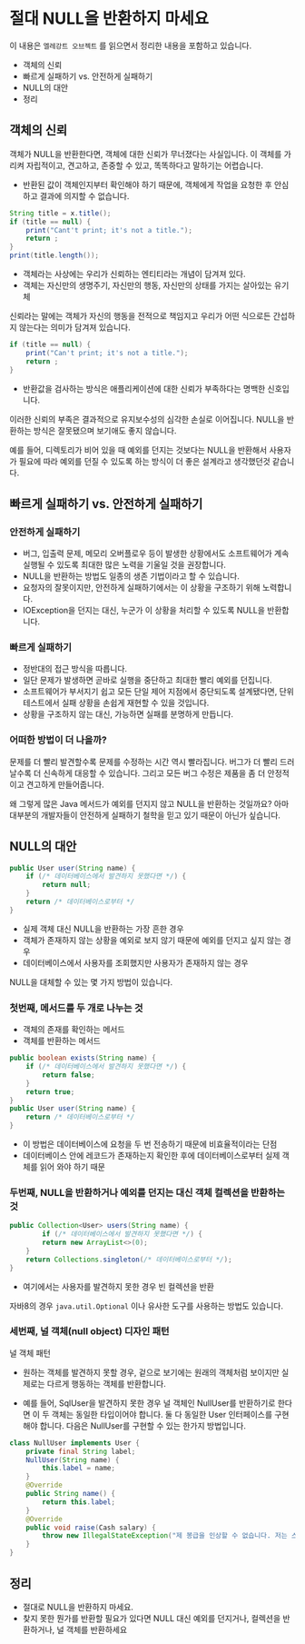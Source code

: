 # 절대 NULL을 반환하지 마세요

이 내용은 `엘레강트 오브젝트` 를 읽으면서 정리한 내용을 포함하고 있습니다.

- 객체의 신뢰
- 빠르게 실패하기 vs. 안전하게 실패하기
- NULL의 대안
- 정리

## 객체의 신뢰

객체가 NULL을 반환한다면,
객체에 대한 신뢰가 무너졌다는 사실입니다. 이 객체를 가리켜 자립적이고, 견고하고, 존중할 수 있고, 똑똑하다고 말하기는 어렵습니다.

- 반환된 값이 객체인지부터 확인해야 하기 때문에, 객체에게 작업을 요청한 후 안심하고 결과에 의지할 수 없습니다.

```java
String title = x.title();
if (title == null) {
    print("Cant't print; it's not a title.");
    return ;
}
print(title.length());
```

- 객체라는 사상에는 우리가 신뢰하는 엔티티라는 개념이 담겨져 있다.
- 객체는 자신만의 생명주기, 자신만의 행동, 자신만의 상태를 가지는 살아있는 유기체

신뢰라는 말에는 객체가 자신의 행동을 전적으로 책임지고 우리가 어떤 식으로든 간섭하지 않는다는 의미가 담겨져 있습니다.

```java
if (title == null) {
    print("Can't print; it's not a title.");
    return ;
}
```

- 반환값을 검사하는 방식은 애플리케이션에 대한 신뢰가 부족하다는 명백한 신호입니다.

이러한 신뢰의 부족은 결과적으로 유지보수성의 심각한 손실로 이어집니다.
NULL을 반환하는 방식은 잘못됐으며 보기애도 좋지 않습니다.

예를 들어, 디렉토리가 비어 있을 때 예외를 던지는 것보다는 NULL을 반환해서 사용자가 필요에 따라 예외를 던질 수 있도록 하는 방식이 더 좋은 설계라고 생각했던것 같습니다.

## 빠르게 실패하기 vs. 안전하게 실패하기

### 안전하게 실패하기

- 버그, 입출력 문제, 메모리 오버플로우 등이 발생한 상황에서도 소프트웨어가 계속 실행될 수 있도록 최대한 많은 노력을 기울일 것을 권장합니다.
- NULL을 반환하는 방법도 일종의 생존 기법이라고 할 수 있습니다.
- 요청자의 잘못이지만, 안전하게 실패하기에서는 이 상황을 구조하기 위해 노력합니다.
- IOException을 던지는 대신, 누군가 이 상황을 처리할 수 있도록 NULL을 반환합니다.

### 빠르게 실패하기

- 정반대의 접근 방식을 따릅니다. 
- 일단 문제가 발생하면 곧바로 실행을 중단하고 최대한 빨리 예외를 던집니다.
- 소프트웨어가 부서지기 쉽고 모든 단일 제어 지점에서 중단되도록 설계됐다면, 단위 테스트에서 실패 상황을 손쉽게 재현할 수 있을 것입니다.
- 상황을 구조하지 않는 대신, 가능하면 실패를 분명하게 만듭니다.

### 어떠한 방법이 더 나을까?

문제를 더 빨리 발견할수록 문제를 수정하는 시간 역시 빨라집니다. 버그가 더 빨리 드러날수록 더 신속하게 대응할 수 있습니다. 그리고 모든 버그 수정은 제품을 좀 더 안정적이고 견고하게 만들어줍니다.

왜 그렇게 많은 Java 메서드가 예외를 던지지 않고 NULL을 반환하는 것일까요? 아마 대부분의 개발자들이 안전하게 실패하기 철학을 믿고 있기 때문이 아닌가 싶습니다.

## NULL의 대안

```java
public User user(String name) {
    if (/* 데이터베이스에서 발견하지 못했다면 */) {
        return null;
    }
    return /* 데이터베이스로부터 */
}
```

- 실제 객체 대신 NULL을 반환하는 가장 흔한 경우
- 객체가 존재하지 않는 상황을 예외로 보지 않기 때문에 예외를 던지고 싶지 않는 경우
- 데이터베이스에서 사용자를 조회했지만 사용자가 존재하지 않는 경우

NULL을 대체할 수 있는 몇 가지 방법이 있습니다.

### 첫번째, 메서드를 두 개로 나누는 것

- 객체의 존재를 확인하는 메서드
- 객체를 반환하는 메서드

```java
public boolean exists(String name) {
    if (/* 데이터베이스에서 발견하지 못했다면 */) {
        return false;
    }
    return true;
}
public User user(String name) {
    return /* 데이터베이스로부터 */
}
```

- 이 방법은 데이터베이스에 요청을 두 번 전송하기 때문에 비효율적이라는 단점
- 데이터베이스 안에 레코드가 존재하는지 확인한 후에 데이터베이스로부터 실제 객체를 읽어 와야 하기 때문

### 두번째, NULL을 반환하거나 예외를 던지는 대신 객체 컬렉션을 반환하는 것

```java
public Collection<User> users(String name) {
        if (/* 데이터베이스에서 발견하지 못했다면 */) {
        return new ArrayList<>(0);
    }
    return Collections.singleton(/* 데이터베이스로부터 */);
}
```

- 여기에서는 사용자를 발견하지 못한 경우 빈 컬렉션을 반환

자바8의 경우 `java.util.Optional` 이나 유사한 도구를 사용하는 방법도 있습니다.

### 세번째, 널 객체(null object) 디자인 패턴

널 객체 패턴

- 원하는 객체를 발견하지 못할 경우, 겉으로 보기에는 원래의 객체처럼 보이지만 실제로는 다르게 행동하는 객체를 반환합니다.

- 예를 들어, SqlUser을 발견하지 못한 경우 널 객체인 NullUser를 반환하기로 한다면 이 두 객체는 동일한 타입이어야 합니다. 둘 다 동일한 User 인터페이스를 구현해야 합니다. 다음은 NullUser를 구현할 수 있는 한가지 방법입니다.

```java
class NullUser implements User {
    private final String label;
    NullUser(String name) {
        this.label = name;
    }
    @Override
    public String name() {
        return this.label;
    }
    @Override
    public void raise(Cash salary) {
        throw new IllegalStateException("제 봉급을 인상할 수 없습니다. 저는 스텁(stub)입니다.");
    }
}
```

## 정리

- 절대로 NULL을 반환하지 마세요.
- 찾지 못한 뭔가를 반환할 필요가 있다면 NULL 대신 예외를 던지거나, 컬렉션을 반환하거나, 널 객체를 반환하세요